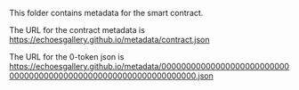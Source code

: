 This folder contains metadata for the smart contract.

The URL for the contract metadata is
https://echoesgallery.github.io/metadata/contract.json

The URL for the 0-token json is 
https://echoesgallery.github.io/metadata/0000000000000000000000000000000000000000000000000000000000000000.json